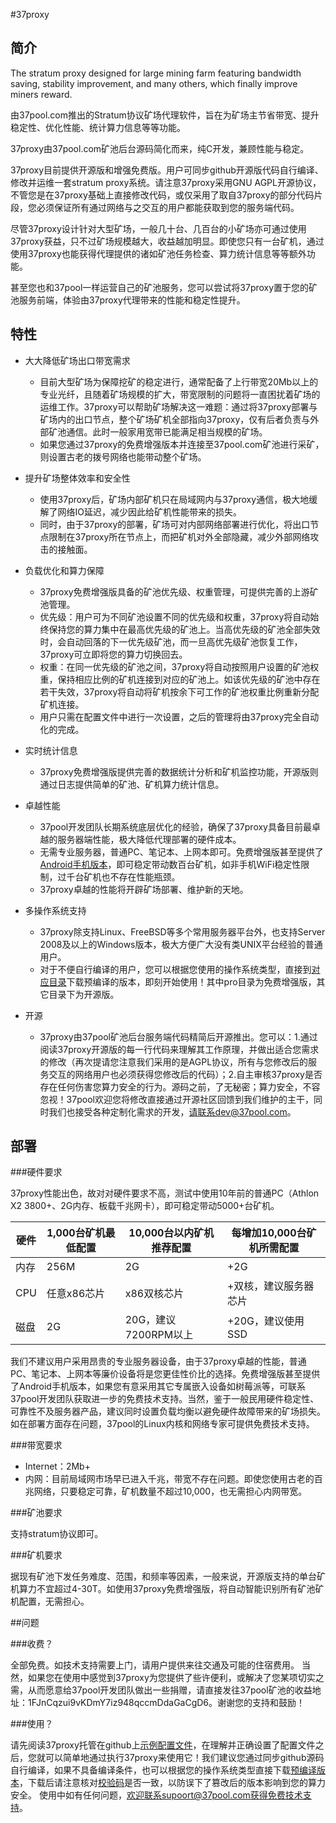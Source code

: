 #37proxy


## 简介

The stratum proxy designed for large mining farm featuring bandwidth saving, stability improvement, and many others, which finally improve miners reward.

由37pool.com推出的Stratum协议矿场代理软件，旨在为矿场主节省带宽、提升稳定性、优化性能、统计算力信息等等功能。

37proxy由37pool.com矿池后台源码简化而来，纯C开发，兼顾性能与稳定。

37proxy目前提供开源版和增强免费版。用户可同步github开源版代码自行编译、修改并运维一套stratum proxy系统。请注意37proxy采用GNU AGPL开源协议，不管您是在37proxy基础上直接修改代码，或仅采用了取自37proxy的部分代码片段，您必须保证所有通过网络与之交互的用户都能获取到您的服务端代码。

尽管37proxy设计针对大型矿场，一般几十台、几百台的小矿场亦可通过使用37proxy获益，只不过矿场规模越大，收益越加明显。即使您只有一台矿机，通过使用37proxy也能获得代理提供的诸如矿池任务检查、算力统计信息等等额外功能。

甚至您也和37pool一样运营自己的矿池服务，您可以尝试将37proxy置于您的矿池服务前端，体验由37proxy代理带来的性能和稳定性提升。


## 特性
* 大大降低矿场出口带宽需求
  * 目前大型矿场为保障挖矿的稳定进行，通常配备了上行带宽20Mb以上的专业光纤，且随着矿场规模的扩大，带宽限制的问题将一直困扰着矿场的运维工作。37proxy可以帮助矿场解决这一难题：通过将37proxy部署与矿场内的出口节点，整个矿场矿机全部指向37proxy，仅有后者负责与外部矿池通信。此时一般家用宽带已能满足相当规模的矿场。
  * 如果您通过37proxy的免费增强版本并连接至37pool.com矿池进行采矿，则设置古老的拨号网络也能带动整个矿场。

* 提升矿场整体效率和安全性
  * 使用37proxy后，矿场内部矿机只在局域网内与37proxy通信，极大地缓解了网络IO延迟，减少因此给矿机性能带来的损失。
  * 同时，由于37proxy的部署，矿场可对内部网络部署进行优化，将出口节点限制在37proxy所在节点上，而把矿机对外全部隐藏，减少外部网络攻击的接触面。

* 负载优化和算力保障
  * 37proxy免费增强版具备的矿池优先级、权重管理，可提供完善的上游矿池管理。
  * 优先级：用户可为不同矿池设置不同的优先级和权重，37proxy将自动始终保持您的算力集中在最高优先级的矿池上。当高优先级的矿池全部失效时，会自动回落的下一优先级矿池，而一旦高优先级矿池恢复工作，37proxy可立即将您的算力切换回去。
  * 权重：在同一优先级的矿池之间，37proxy将自动按照用户设置的矿池权重，保持相应比例的矿机连接到对应的矿池上。如该优先级的矿池中存在若干失效，37proxy将自动将矿机按余下可工作的矿池权重比例重新分配矿机连接。
  * 用户只需在配置文件中进行一次设置，之后的管理将由37proxy完全自动化的完成。

* 实时统计信息
  * 37proxy免费增强版提供完善的数据统计分析和矿机监控功能，开源版则通过日志提供简单的矿池、矿机算力统计信息。

* 卓越性能
  * 37pool开发团队长期系统底层优化的经验，确保了37proxy具备目前最卓越的服务器端性能，极大降低代理部署的硬件成本。
  * 无需专业服务器，普通PC、笔记本、上网本即可。免费增强版甚至提供了[Android手机版本](https://github.com/4tar/37proxy/tree/master/bin/pro)，即可稳定带动数百台矿机，如非手机WiFi稳定性限制，过千台矿机也不存在性能瓶颈。
  * 37proxy卓越的性能将开辟矿场部署、维护新的天地。

* 多操作系统支持
  * 37proxy除支持Linux、FreeBSD等多个常用服务器平台外，也支持Server 2008及以上的Windows版本，极大方便广大没有类UNIX平台经验的普通用户。
  * 对于不便自行编译的用户，您可以根据您使用的操作系统类型，直接到[对应目录](https://github.com/4tar/37proxy/tree/master/bin)下载预编译的版本，即刻开始使用！其中pro目录为免费增强版，其它目录下为开源版。

* 开源
  * 37proxy由37pool矿池后台服务端代码精简后开源推出。您可以：1.通过阅读37proxy开源版的每一行代码来理解其工作原理，并做出适合您需求的修改（再次提请您注意我们采用的是AGPL协议，所有与您修改后的服务交互的网络用户也必须获得您修改后的代码）；2.自主审核37proxy是否存在任何伤害您算力安全的行为。源码之前，了无秘密；算力安全，不容忽视！37pool欢迎您将修改直接通过开源社区回馈到我们维护的主干，同时我们也接受各种定制化需求的开发，请联系dev@37pool.com。


## 部署

###硬件要求

37proxy性能出色，故对对硬件要求不高，测试中使用10年前的普通PC（Athlon X2 3800+、2G内存、板载千兆网卡），即可稳定带动5000+台矿机。

 硬件 | 1,000台矿机最低配置 | 10,000台以内矿机推荐配置 | 每增加10,000台矿机所需配置
-----|---------|-----------------|-------------------
内存 | 256M | 2G | +2G
CPU | 任意x86芯片 | x86双核芯片 | +双核，建议服务器芯片
磁盘 | 2G | 20G，建议7200RPM以上 | +20G，建议使用SSD

我们不建议用户采用昂贵的专业服务器设备，由于37proxy卓越的性能，普通PC、笔记本、上网本等廉价设备将是您更佳性价比的选择。免费增强版甚至提供了Android手机版本，如果您有意采用其它专属嵌入设备如树莓派等，可联系37pool开发团队获取进一步的免费技术支持。当然，鉴于一般民用硬件稳定性、可靠性不及服务器产品，建议同时设置负载均衡以避免硬件故障带来的矿场损失。如在部署方面存在问题，37pool的Linux内核和网络专家可提供免费技术支持。

###带宽要求

* Internet：2Mb+
* 内网：目前局域网市场早已进入千兆，带宽不存在问题。即使您使用古老的百兆网络，只要稳定可靠，矿机数量不超过10,000，也无需担心内网带宽。

###矿池要求

支持stratum协议即可。

###矿机要求

据现有矿池下发任务难度、范围，和频率等因素，一般来说，开源版支持的单台矿机算力不宜超过4-30T。如使用37proxy免费增强版，将自动智能识别所有矿池矿机配置，无需担心。


##问题

###收费？

全部免费。如技术支持需要上门，请用户提供来往交通及可能的住宿费用。
当然，如果您在使用中感觉到37proxy为您提供了些许便利，或解决了您某项切实之需，从而愿意给37pool开发团队做出一些捐赠，请直接发往37pool矿池的收益地址：1FJnCqzui9vKDmY7iz948qccmDdaGaCgD6。谢谢您的支持和鼓励！

###使用？

请先阅读37proxy托管在github上[示例配置文件](https://github.com/4tar/37proxy/blob/master/37proxy.conf)，在理解并正确设置了配置文件之后，您就可以简单地通过执行37proxy来使用它！我们建议您通过同步github源码自行编译，如果不具备编译条件，也可以根据您的操作系统类型直接下载[预编译版本](https://github.com/4tar/37proxy/tree/master/bin)，下载后请注意核对[校验码](https://github.com/4tar/37proxy/blob/master/bin/bin.sha256sum)是否一致，以防误下了篡改后的版本影响到您的算力安全。
使用中如有任何问题，欢迎联系supoort@37pool.com获得免费技术支持。
